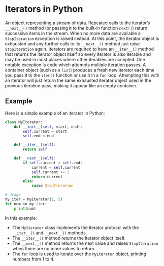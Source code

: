# Iterators in Python

An object representing a stream of data. Repeated calls to the iterator’s `__next__()` method (or passing it to the built-in function `next()`) return successive items in the stream. When no more data are available a `StopIteration` exception is raised instead. At this point, the iterator object is exhausted and any further calls to its `__next__()` method just raise `StopIteration` again. Iterators are required to have an `__iter__()` method that returns the iterator object itself so every iterator is also iterable and may be used in most places where other iterables are accepted. One notable exception is code which attempts multiple iteration passes. A container object (such as a `list`) produces a fresh new iterator each time you pass it to the `iter()` function or use it in a `for` loop. Attempting this with an iterator will just return the same exhausted iterator object used in the previous iteration pass, making it appear like an empty container.

## Example

Here is a simple example of an iterator in Python:

```python
class MyIterator:
    def __init__(self, start, end):
        self.current = start
        self.end = end

    def __iter__(self):
        return self

    def __next__(self):
        if self.current < self.end:
            current = self.current
            self.current += 1
            return current
        else:
            raise StopIteration

# Usage
my_iter = MyIterator(1, 5)
for num in my_iter:
    print(num)
```

In this example:
- The `MyIterator` class implements the iterator protocol with the `__iter__()` and `__next__()` methods.
- The `__iter__()` method returns the iterator object itself.
- The `__next__()` method returns the next value and raises `StopIteration` when there are no more values to return.
- The `for` loop is used to iterate over the `MyIterator` object, printing numbers from 1 to 4.

